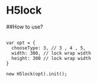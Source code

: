 # H5lock

##How to use?

<pre><code>
var opt = {
  chooseType: 3, // 3 , 4 , 5,
  width: 300, // lock wrap width
  height: 300 // lock wrap width
}

new H5lock(opt).init();
</code>
<pre>
